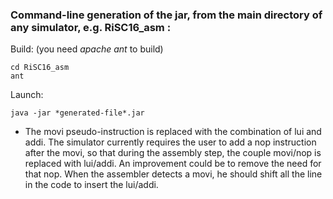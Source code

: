 ### Command-line generation of the jar, from the main directory of any simulator, e.g. RiSC16_asm :

Build: (you need *apache ant* to build)
```
cd RiSC16_asm
ant
```

Launch:
```
java -jar *generated-file*.jar
```

- The movi pseudo-instruction is replaced with the combination of lui and addi. The simulator currently requires the user to add a nop instruction after the movi, so that during the assembly step, the couple movi/nop is replaced with lui/addi.
An improvement could be to remove the need for that nop. When the assembler detects a movi, he should shift all the line in the code to insert the lui/addi.
